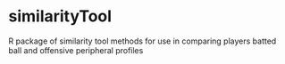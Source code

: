 # similarityTool
R package of similarity tool methods for use in comparing players batted ball and offensive peripheral profiles
